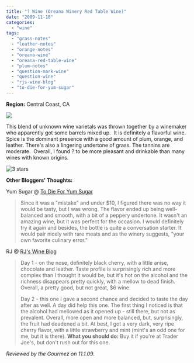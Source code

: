 ```yaml
---
title: "? Wine (Oreana Winery Red Table Wine)"
date: "2009-11-18"
categories:
  - "wine"
tags:
  - "grass-notes"
  - "leather-notes"
  - "orange-notes"
  - "oreana-wine"
  - "oreana-red-table-wine"
  - "plum-notes"
  - "question-mark-wine"
  - "question-wine"
  - "rjs-wine-blog"
  - "to-die-for-yum-sugar"
---
```


**Region:** Central Coast, CA

![](http://www.rebeccagomezfarrell.com/gourmez/photos/question002.jpg)

This blend of unknown wine varietals was thrown together by a winemaker who apparently got some barrels mixed up.  It is definitely a flavorful wine. Spice is the dominant presence with a good amount of plum, orange, and leather. There's also a lingering undertone of grass. The tannins are moderate.  Overall, I found ? to be more pleasant and drinkable than many wines with known origins.




<div class="caption">

![3 stars](http://s3.amazonaws.com/thegourmez-wpmedia/2009/02/rating_avocado1.gif "rating_avocado1")</div>


**Other Bloggers' Thoughts:**

Yum Sugar @ [To Die For Yum Sugar](http://www.yumsugar.com/96782)

> Since it was a "mistake" and under $10, I figured there was no way it would be tasty, but I was wrong. The flavor ended up being well-balanced and smooth, with a bit of a peppery undertone. It wasn't an amazing wine, but it was perfect for the occasion. I would definitely try it again and besides, the bottle is quite a conversation starter. It would pair nicely with rare meats and as the winery suggests, "your own favorite culinary error."

RJ @ [RJ's Wine Blog](http://www.rjswineblog.com/2009/01/oreana-winery-2006-red-table-wine.html)

> Day 1 - on the nose, definitely black cherry, with a little anise, chocolate and leather. Taste profile is surprisingly rich and more complex than I thought it would be, but it's hot on the alcohol and the richness disappears pretty quickly, with a mellow to dead finish. Overall, a pretty good, but not great, $6 wine.
>
> Day 2 - this one I gave a second chance and decided to taste the day after as well. A day did help this one. The first thing I noticed is that the alcohol had mellowed as it opened up - still there, but not as prevalent. Overall, more open and more balanced, but, surprisingly, the fruit had deadened a bit. At best, I got a very dark, very ripe cherry flavor, with a little strawberry and mint (mint's an odd one for me, but it is there). **What you should do:** Buy it if you're at Trader Joe's, but don't rush out for this one.

_Reviewed by the Gourmez on 11.1.09._
